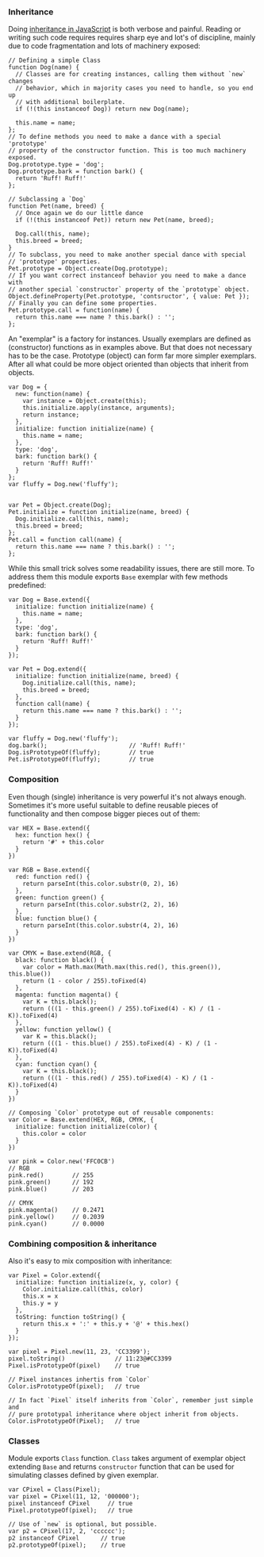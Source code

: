 ### Inheritance ###

Doing [inheritance in JavaScript](https://developer.mozilla.org/en/Introduction_to_Object-Oriented_JavaScript)
is both verbose and painful. Reading or writing such code requires requires
sharp eye and lot's of discipline, mainly due to code fragmentation and lots of
machinery exposed:

    // Defining a simple Class
    function Dog(name) {
      // Classes are for creating instances, calling them without `new` changes
      // behavior, which in majority cases you need to handle, so you end up
      // with additional boilerplate.
      if (!(this instanceof Dog)) return new Dog(name);

      this.name = name;
    };
    // To define methods you need to make a dance with a special 'prototype'
    // property of the constructor function. This is too much machinery exposed.
    Dog.prototype.type = 'dog';
    Dog.prototype.bark = function bark() {
      return 'Ruff! Ruff!'
    };

    // Subclassing a `Dog`
    function Pet(name, breed) {
      // Once again we do our little dance 
      if (!(this instanceof Pet)) return new Pet(name, breed);

      Dog.call(this, name);
      this.breed = breed;
    }
    // To subclass, you need to make another special dance with special
    // 'prototype' properties.
    Pet.prototype = Object.create(Dog.prototype);
    // If you want correct instanceof behavior you need to make a dance with
    // another special `constructor` property of the `prototype` object.
    Object.defineProperty(Pet.prototype, 'contsructor', { value: Pet });
    // Finally you can define some properties.
    Pet.prototype.call = function(name) {
      return this.name === name ? this.bark() : '';
    };

An "exemplar" is a factory for instances. Usually exemplars are defined as
(constructor) functions as in examples above. But that does not necessary has
to be the case. Prototype (object) can form far more simpler exemplars. After
all what could be more object oriented than objects that inherit from objects.

    var Dog = {
      new: function(name) {
        var instance = Object.create(this);
        this.initialize.apply(instance, arguments);
        return instance;
      },
      initialize: function initialize(name) {
        this.name = name;
      },
      type: 'dog',
      bark: function bark() {
        return 'Ruff! Ruff!'
      }
    };
    var fluffy = Dog.new('fluffy');


    var Pet = Object.create(Dog);
    Pet.initialize = function initialize(name, breed) {
      Dog.initialize.call(this, name);
      this.breed = breed;
    };
    Pet.call = function call(name) {
      return this.name === name ? this.bark() : '';
    };

While this small trick solves some readability issues, there are still more. To
address them this module exports `Base` exemplar with few methods predefined:

    var Dog = Base.extend({
      initialize: function initialize(name) {
        this.name = name;
      },
      type: 'dog',
      bark: function bark() {
        return 'Ruff! Ruff!'
      }
    });

    var Pet = Dog.extend({
      initialize: function initialize(name, breed) {
        Dog.initialize.call(this, name);
        this.breed = breed;
      },
      function call(name) {
        return this.name === name ? this.bark() : '';
      }
    });

    var fluffy = Dog.new('fluffy');
    dog.bark();                       // 'Ruff! Ruff!'
    Dog.isPrototypeOf(fluffy);        // true
    Pet.isPrototypeOf(fluffy);        // true

### Composition ###

Even though (single) inheritance is very powerful it's not always enough.
Sometimes it's more useful suitable to define reusable pieces of functionality
and then compose bigger pieces out of them:

    var HEX = Base.extend({
      hex: function hex() {
        return '#' + this.color
      }
    })

    var RGB = Base.extend({
      red: function red() {
        return parseInt(this.color.substr(0, 2), 16)
      },
      green: function green() {
        return parseInt(this.color.substr(2, 2), 16)
      },
      blue: function blue() {
        return parseInt(this.color.substr(4, 2), 16)
      }
    })

    var CMYK = Base.extend(RGB, {
      black: function black() {
        var color = Math.max(Math.max(this.red(), this.green()), this.blue())
        return (1 - color / 255).toFixed(4)
      },
      magenta: function magenta() {
        var K = this.black();
        return (((1 - this.green() / 255).toFixed(4) - K) / (1 - K)).toFixed(4)
      },
      yellow: function yellow() {
        var K = this.black();
        return (((1 - this.blue() / 255).toFixed(4) - K) / (1 - K)).toFixed(4)
      },
      cyan: function cyan() {
        var K = this.black();
        return (((1 - this.red() / 255).toFixed(4) - K) / (1 - K)).toFixed(4)
      }
    })

    // Composing `Color` prototype out of reusable components:
    var Color = Base.extend(HEX, RGB, CMYK, {
      initialize: function initialize(color) {
        this.color = color
      }
    })

    var pink = Color.new('FFC0CB')
    // RGB
    pink.red()        // 255
    pink.green()      // 192
    pink.blue()       // 203

    // CMYK
    pink.magenta()    // 0.2471
    pink.yellow()     // 0.2039
    pink.cyan()       // 0.0000

### Combining composition & inheritance ###

Also it's easy to mix composition with inheritance:

    var Pixel = Color.extend({
      initialize: function initialize(x, y, color) {
        Color.initialize.call(this, color)
        this.x = x
        this.y = y
      },
      toString: function toString() {
        return this.x + ':' + this.y + '@' + this.hex()
      }
    });

    var pixel = Pixel.new(11, 23, 'CC3399');
    pixel.toString()              // 11:23@#CC3399
    Pixel.isPrototypeOf(pixel)    // true

    // Pixel instances inhertis from `Color`
    Color.isPrototypeOf(pixel);   // true

    // In fact `Pixel` itself inherits from `Color`, remember just simple and
    // pure prototypal inheritance where object inherit from objects.
    Color.isPrototypeOf(Pixel);   // true

### Classes ###

Module exports `Class` function. `Class` takes argument of exemplar object
extending `Base` and returns `constructor` function that can be used for
simulating classes defined by given exemplar.

    var CPixel = Class(Pixel);
    var pixel = CPixel(11, 12, '000000');
    pixel instanceof CPixel     // true
    Pixel.prototypeOf(pixel);   // true

    // Use of `new` is optional, but possible.
    var p2 = CPixel(17, 2, 'cccccc');
    p2 instanceof CPixel      // true
    p2.prototypeOf(pixel);    // true
